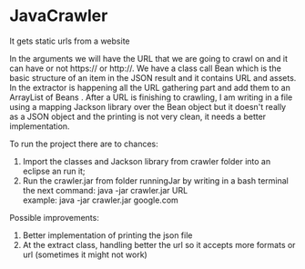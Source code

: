 # JavaCrawler
It gets static urls from a website

In the arguments we will have the URL that we are going to crawl on and it can have or not https:// or http://.
We have a class call Bean which is the basic structure of an item in the JSON result and it contains URL and assets.
In the extractor is happening all the URL gathering part and add them to an ArrayList of Beans .
After a URL is finishing to crawling, I am writing in a file using a mapping Jackson library over the Bean object but it doesn't really as a JSON object and the printing is not very clean, it needs a better implementation.

To run the project there are to chances:
1) Import the classes and Jackson library from crawler folder into an eclipse an run it;
2) Run the crawler.jar from folder runningJar by writing in a bash terminal the next command:
java -jar crawler.jar URL   
example: java -jar crawler.jar google.com

Possible improvements:
1) Better implementation of printing the json file
2) At the extract class, handling better the url so it accepts more formats or url (sometimes it might not work)

